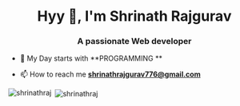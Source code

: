 <h1 align="center">Hyy 👋, I'm Shrinath Rajgurav</h1>
<h3 align="center">A passionate Web developer</h3>

- 💬 My Day starts with  **PROGRAMMING **

- 📫 How to reach me **shrinathrajgurav776@gmail.com**





<p><img align="left" src="https://github-readme-stats.vercel.app/api/top-langs?username=shrinathraj&show_icons=true&locale=en&layout=compact" alt="shrinathraj" /></p>

<p>&nbsp;<img align="center" src="https://github-readme-stats.vercel.app/api?username=shrinathraj&show_icons=true&locale=en" alt="shrinathraj" /></p>
